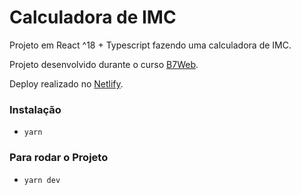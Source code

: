 # Calculadora de IMC

Projeto em React ^18 + Typescript fazendo uma calculadora de IMC.

Projeto desenvolvido durante o curso [B7Web](https://b7web.com.br).

Deploy realizado no [Netlify](https://imc-calculate.netlify.app/).

### Instalação
- `yarn`

### Para rodar o Projeto
- `yarn dev`